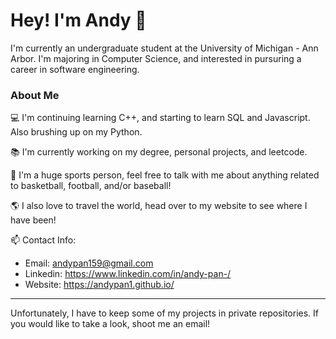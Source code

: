 # Hey! I'm Andy 👋

<!--
**andypan1/andypan1** is a ✨ _special_ ✨ repository because its `README.md` (this file) appears on your GitHub profile.

Here are some ideas to get you started:

- 🔭 I’m currently working on ...
- 🌱 I’m currently learning ...
- 👯 I’m looking to collaborate on ...
- 🤔 I’m looking for help with ...
- 💬 Ask me about ...
- 📫 How to reach me: ...
- 😄 Pronouns: ...
- ⚡ Fun fact: ...
-->

I'm currently an undergraduate student at the University of Michigan - Ann Arbor. I'm majoring in Computer Science, and interested in pursuring a career in software engineering.

### About Me
💻 I'm continuing learning C++, and starting to learn SQL and Javascript. Also brushing up on my Python.

📚 I'm currently working on my degree, personal projects, and leetcode.

🏀 I'm a huge sports person, feel free to talk with me about anything related to basketball, football, and/or baseball!

🌎 I also love to travel the world, head over to my website to see where I have been!

📫 Contact Info:
   - Email: andypan159@gmail.com
   - Linkedin: https://www.linkedin.com/in/andy-pan-/
   - Website: https://andypan1.github.io/

- - - -
Unfortunately, I have to keep some of my projects in private repositories. If you would like to take a look, shoot me an email!
